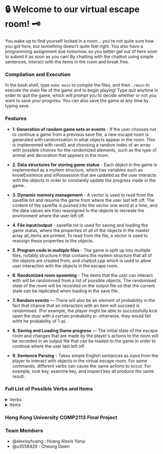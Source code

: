 
# :lock: Welcome to our virtual escape room! :old_key:

You wake up to find yourself locked in a room... you're not quite sure how you got here, but something doesn't quite feel right. You also have a programming assignment due tomorrow, so you better get out of here soon to submit it as soon as you can! By chatting with the chatbot using simple sentences, interact with the items in the room and break free.

### Compilation and Execution
In the bash shell, type `make main` to compile the files, and then `./main` to execute the main file of the game and to begin playing! Type quit anytime in order to quit the game, which will prompt you to decide whether or not you want to save your progress. You can also save the game at any time by typing save.

### Features
- **1. Generation of random game sets or events** - If the user chooses not to continue a game from a previous save file, a new escape room is generated with randomization in what objects appear in the room. This is implemented with rand() and choosing a random index of an array with possible choices for the randomized elements, such as the type of animal and decoration that appears in the room.

- **2. Data structures for storing game status** - Each object in the game is implemented as a myitem structure, which has variables such as knowExistence and inPossession that are updated as the user interacts with the objects in order to constantly update the progress made in the game. 

- **3. Dynamic memory management** - A vector is used to read from the savefile txt and resume the game from where the user last left off. The content of the savefile is pushed into the vector one word at a time, and the data values are then reassigned to the objects to recreate the environment where the user left off.

- **4. File input/output** - savefile.txt is used for saving and loading the game status, where the properties of all of the objects in the master array all_items are printed. To read from the file, a vector is used to reassign these properties to the objects.

- **5. Program code in multiple files** - The game is split up into multiple files, notably structure.h that contains the myitem structure that all of the objects are created from, and chatbot.cpp which is used to allow user interaction with the objects in the escape room.

- **6. Randomized room spawning** - The items that the user can interact with will be randomised from a list of possible objects. The randomised state of the room will be recorded on the output file so that the current state can be replicated when loading in the save file.

- **7. Random events** — There will also be an element of probability in the fact that chance that an interaction with an item will succeed is randomised. (For example, the player might be able to successfully kick open the door with a certain probability p- otherwise, they would fail witht he probability of 1-p).

- **8. Saving and Loading Game progress** — The initial state of the escape room and changes that are made by the player's actions to the room will be recorded in an output file that can be loaded to the game in order to continue where the user last left off.

- **9. Sentence Parsing** - Takes simple English sentances as input from the player to interact with objects in the virtual escape room. For some commands, different verbs can cause the same actions to occur. For example, look key, examine key, and inspect key all produce the same result.


### Full List of Possible Verbs and Items 
<details>
  <summary>Verbs</summary>
  eat, get, help, hint (use with caution), inventory, kick/hit/fight, look/inspect/see/view/examine/read, quit, save
</details>
  <details>
    <summary>Items</summary>
  aquarium, bone, cat, chest, dog, door, fish, key, painting, paper, poster, shelf, table, turkey (Please note that items may or may not appear in each game, as the rooms are randomly intialize to contain a different subset of objects.)
</details>

### Hong Kong University COMP2113 Final Project

### Team Members
- @alexisyhuang : Huang Alexis Yanyi
- @u3558426 : Cheung Dawn
